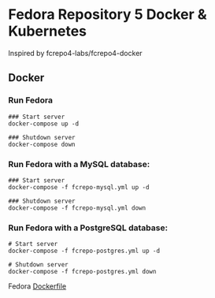 # Fedora Repository 5 Docker & Kubernetes

Inspired by fcrepo4-labs/fcrepo4-docker

## Docker

### Run Fedora
```
### Start server
docker-compose up -d

### Shutdown server
docker-compose down
```
### Run Fedora with a MySQL database:
```
### Start server
docker-compose -f fcrepo-mysql.yml up -d

### Shutdown server
docker-compose -f fcrepo-mysql.yml down
```
### Run Fedora with a PostgreSQL database:
```
# Start server
docker-compose -f fcrepo-postgres.yml up -d

# Shutdown server
docker-compose -f fcrepo-postgres.yml down
```

Fedora [Dockerfile](docker/services/fcrepo/Dockerfile)
